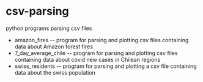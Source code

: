 # csv-parsing
python programs parsing csv files
- amazon_fires -- program for parsing and plotting csv files containing data about Amazon forest fires
- 7_day_average_chile -- program for parsing and plotting csv files containing data about covid new cases in Chilean regions
- swiss_residents -- program for parsing and plotting a csv file containing data about the swiss population
